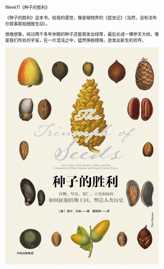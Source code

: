 Week11《种子的胜利》

《种子的胜利》这本书，给我的感觉，像是植物界的《昆虫记》（当然，没有法布尔叙事那般细致生动）。

很难想象，经过两千多年休眠的种子还能萌发出绿芽，最后长成一棵参天大树。像是我们所处的宇宙，在一片混沌之中，猛然挣脱桎梏，迸发出新生的欢呼。

![s29171990](assets/s29171990.jpg)

